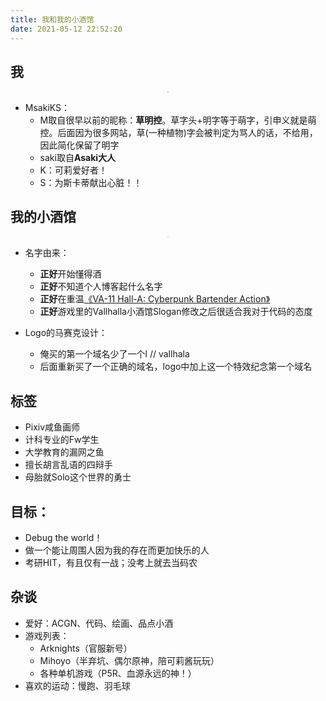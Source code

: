 ```yaml
---
title: 我和我的小酒馆
date: 2021-05-12 22:52:20
---
```


## 我
<div align=center>
<img src="https://imagehost-1304293966.cos.ap-guangzhou.myqcloud.com/klee.png" border="0" style="zoom:10%;" /></a>
</div>

- MsakiKS：
  - M取自很早以前的昵称：**草明控**。草字头+明字等于萌字，引申义就是萌控。后面因为很多网站，草(一种植物)字会被判定为骂人的话，不给用，因此简化保留了明字
  - saki取自**Asaki大人**
  - K：可莉爱好者！
  - S：为斯卡蒂献出心脏！！
  
## 我的小酒馆
<div align=center>
<img src="https://imagehost-1304293966.cos.ap-guangzhou.myqcloud.com/BigLoGo.png" border="0" style="zoom:10%;" /></a>
</div>

- 名字由来：
  - **正好**开始懂得酒
  - **正好**不知道个人博客起什么名字
  - **正好**在重温[《VA-11 Hall-A: Cyberpunk Bartender Action》](https://store.steampowered.com/app/447530/VA11_HallA_Cyberpunk_Bartender_Action/)
  - **正好**游戏里的Vallhalla小酒馆Slogan修改之后很适合我对于代码的态度

- Logo的马赛克设计：
  - 俺买的第一个域名少了一个l // vallhala
  - 后面重新买了一个正确的域名，logo中加上这一个特效纪念第一个域名


## 标签
- Pixiv咸鱼画师  
- 计科专业的Fw学生  
- 大学教育的漏网之鱼  
- 擅长胡言乱语的四辩手  
- 母胎就Solo这个世界的勇士

## 目标：
- Debug the world！
- 做一个能让周围人因为我的存在而更加快乐的人
- 考研HIT，有且仅有一战；没考上就去当码农

## 杂谈
- 爱好：ACGN、代码、绘画、品点小酒
- 游戏列表：
  - Arknights（官服新号）
  - Mihoyo（半弃坑、偶尔原神，陪可莉酱玩玩）
  - 各种单机游戏（P5R、血源永远的神！）
- 喜欢的运动：慢跑、羽毛球
